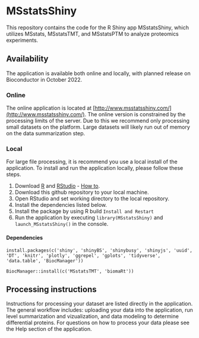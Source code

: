 # MSstatsShiny

This repository contains the code for the R Shiny app MSstatsShiny, which 
utilizes MSstats, MSstatsTMT, and MSstatsPTM to analyze proteomics experiments.

## Availability

The application is available both online and locally, with planned release on 
Bioconductor in October 2022.

### Online

The online application is located at 
[http://www.msstatsshiny.com/](http://www.msstatsshiny.com/). The online version
is constrained by the processing limits of the server. Due to this we recommend 
only processing small datasets on the platform. Large datasets will likely run 
out of memory on the data summarization step.

### Local

For large file processing, it is recommend you use a local install of the 
application. To install and run the application locally, please follow these 
steps.

1. Download [R](https://www.r-project.org/) and [RStudio](https://www.rstudio.com/products/rstudio/download/) - [How to](https://rstudio-education.github.io/hopr/starting.html).
2. Download this github repository to your local machine.
3. Open RStudio and set working directory to the local repository.
4. Install the dependencies listed below.
5. Install the package by using R build `Install and Restart`
5. Run the application by executing `library(MSstatsShiny)` and `launch_MSstatsShiny()` in the console.

#### Dependencies


  `install.packages(c('shiny', 'shinyBS', 'shinybusy', 'shinyjs', 'uuid', 'DT', 'knitr',
                    'plotly', 'ggrepel', 'gplots', 'tidyverse', 'data.table', 'BiocManager'))`
                    
  `BiocManager::install(c('MSstatsTMT', 'biomaRt'))`

## Processing instructions

Instructions for processing your dataset are listed directly in the application. The general workflow includes: uploading your data into the application, run level summarization and vizualization, and data modeling to determine differential proteins. For questions on how to process your data please see the Help section of the application.


